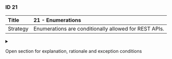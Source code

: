 ### ID 21

| Title    | __21 - Enumerations__                                 |
| :------- | :---------------------------------------------------- |
| Strategy | Enumerations are conditionally allowed for REST APIs. |

<details><summary>


Open section for explanation, rationale and exception conditions 

</summary>

#### Explanation

Enumerations (enumerated types) are variable types in a *dynamic* or *static* set of allowed values:

+ <u>Dynamic set</u>: a set that can change due to regulations, business requirements, application- or user settings;
+ <u>Static set</u>: a set that hardly ever changes, for example all days of the week.

Enumerations are popular in API design because they are seen as a simple way to describe that dynamic or static set of allowed values. The use of enumerations is **only** allowed for *Static sets*. Dynamic sets might change at any time and thus should not be used as enumerated types in an API since changes in the range of enumerations will break any API that uses them. 

If enumerations are based on an international standard (such as <https://www.iso.org/iso-639-language-codes.html>), then the API design must follow that notation. If enumerations are not based on an international standard, enumerations should be defined as *mnemonic codes* in an *UPPER_SNAKE_CASE* notation (in accordance with API-66 of the API Designrules Extensions [\[2\]](../references.html)). Enumerations based on international standards are considered part of a Static set.

#### Rationale

By including enumerations in the JSON Schema, the API call can be rejected prematurely if the enumerations in the API call do not comply with the syntax.

#### Exceptions

The use of *Dynamic sets* as enumerations is **not** allowed in REST APIs because a change in the range of allowed values is a breaking change and forces all API clients to update to a new version. Therefore, dynamic sets should be exchanged through other means, while the permitted values are provided via an alternative mechanism - such as service design documentation.

</details>

